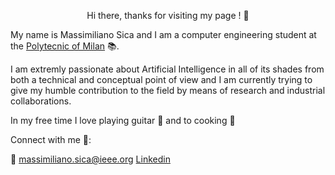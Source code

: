  <p align = 'center' > Hi there, thanks for visiting my page ! 👋 </p>

My name is Massimiliano Sica and I am a computer engineering student at the [Polytecnic of Milan](https://www.polimi.it/en/) :books:. 

I am extremly passionate about Artificial Intelligence in all of its shades from both a technical and conceptual point of view and I am currently trying to give my humble contribution to the field by means of research and industrial collaborations. 

In my free time I love playing guitar :guitar: and to cooking :spaghetti:

Connect with me 🤝: 

:email: massimiliano.sica@ieee.org
[Linkedin](https://www.linkedin.com/in/massimiliano-sica/)




<!--
**MasSica/MasSica** is a ✨ _special_ ✨ repository because its `README.md` (this file) appears on your GitHub profile.

Here are some ideas to get you started:

- 🔭 I’m currently working on ...
- 🌱 I’m currently learning ...
- 👯 I’m looking to collaborate on ...
- 🤔 I’m looking for help with ...
- 💬 Ask me about ...
- 📫 How to reach me: ...
- 😄 Pronouns: ...
- ⚡ Fun fact: ...
-->
